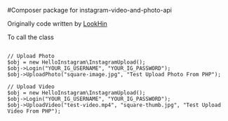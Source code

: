 #Composer package for 
instagram-video-and-photo-api

Originally code written by [LookHin](https://github.com/LookHin/instagram-photo-video-upload-api)


To call the class

```

// Upload Photo
$obj = new HelloInstagram\InstagramUpload();
$obj->Login("YOUR_IG_USERNAME", "YOUR_IG_PASSWORD");
$obj->UploadPhoto("square-image.jpg", "Test Upload Photo From PHP");

// Upload Video
$obj = new HelloInstagram\InstagramUpload();
$obj->Login("YOUR_IG_USERNAME", "YOUR_IG_PASSWORD");
$obj->UploadVideo("test-video.mp4", "square-thumb.jpg", "Test Upload Video From PHP");


``` 